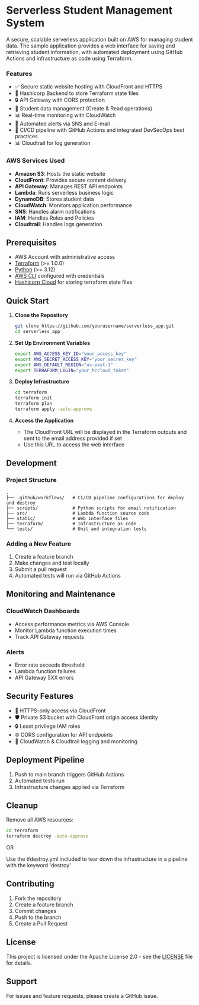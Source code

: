 # Serverless Student Management System

A secure, scalable serverless application built on AWS for managing student data. The sample application provides a web interface for saving and retrieving student information, with automated deployment using GitHub Actions and infrastructure as code using Terraform.

### Features

- ✅ Secure static website hosting with CloudFront and HTTPS
- 📝 Hashicorp Backend to store Terraform state files
- 🔒 API Gateway with CORS protection 
- 📝 Student data management (Create & Read operations)
- 📊 Real-time monitoring with CloudWatch
- 🚨 Automated alerts via SNS and E-mail
- 🚀 CI/CD pipeline with GitHub Actions and integrated DevSecOps best practices
- 📊 Cloudtrail for log generation


### AWS Services Used

- **Amazon S3**: Hosts the static website
- **CloudFront**: Provides secure content delivery
- **API Gateway**: Manages REST API endpoints
- **Lambda**: Runs serverless business logic
- **DynamoDB**: Stores student data
- **CloudWatch**: Monitors application performance
- **SNS**: Handles alarm notifications
- **IAM**: Handles Roles and Policies
- **Cloudtrail**: Handles logs generation

## Prerequisites

- AWS Account with administrative access
- [Terraform](https://www.terraform.io/downloads.html) (>= 1.0.0)
- [Python](https://www.python.org/downloads/) (>= 3.12)
- [AWS CLI](https://aws.amazon.com/cli/) configured with credentials
- [Hashicorp Cloud](https://app.terraform.io/) for storing terraform state files

## Quick Start

1. **Clone the Repository**
   ```bash
   git clone https://github.com/yourusername/serverless_app.git
   cd serverless_app
   ```

2. **Set Up Environment Variables**
   ```bash
   export AWS_ACCESS_KEY_ID="your_access_key"
   export AWS_SECRET_ACCESS_KEY="your_secret_key"
   export AWS_DEFAULT_REGION="us-east-1"
   export TERRAFORM_LOGIN="your_hccloud_token"
   ```

3. **Deploy Infrastructure**
   ```bash
   cd terraform
   terraform init
   terraform plan
   terraform apply -auto-approve
   ```

4. **Access the Application**
   - The CloudFront URL will be displayed in the Terraform outputs and sent to the email address provided if set
   - Use this URL to access the web interface

## Development

### Project Structure
```
.
├── .github/workflows/   # CI/CD pipeline configurations for deploy and destroy
├── scripts/             # Python scripts for email notification
├── src/                 # Lambda function source code
├── static/              # Web interface files
├── terraform/           # Infrastructure as code
└── tests/               # Unit and integration tests
```

### Adding a New Feature

1. Create a feature branch
2. Make changes and test locally
3. Submit a pull request
4. Automated tests will run via GitHub Actions

## Monitoring and Maintenance

### CloudWatch Dashboards
- Access performance metrics via AWS Console
- Monitor Lambda function execution times
- Track API Gateway requests

### Alerts
- Error rate exceeds threshold
- Lambda function failures
- API Gateway 5XX errors

## Security Features

- 🔐 HTTPS-only access via CloudFront
- 🛡️ Private S3 bucket with CloudFront origin access identity
- 🔒 Least privilege IAM roles
- 🌐 CORS configuration for API endpoints
- 📝 CloudWatch & Cloudtrail logging and monitoring


## Deployment Pipeline

1. Push to main branch triggers GitHub Actions
2. Automated tests run
3. Infrastructure changes applied via Terraform

## Cleanup

Remove all AWS resources:
```bash
cd terraform
terraform destroy -auto-approve
```
OR

Use the tfdestroy.yml included to tear down the infrastructure in a pipeline with the keyword 'destroy'

## Contributing

1. Fork the repository
2. Create a feature branch
3. Commit changes
4. Push to the branch
5. Create a Pull Request

## License

This project is licensed under the Apache License 2.0 - see the [LICENSE](LICENSE) file for details.

## Support

For issues and feature requests, please create a GitHub issue.
